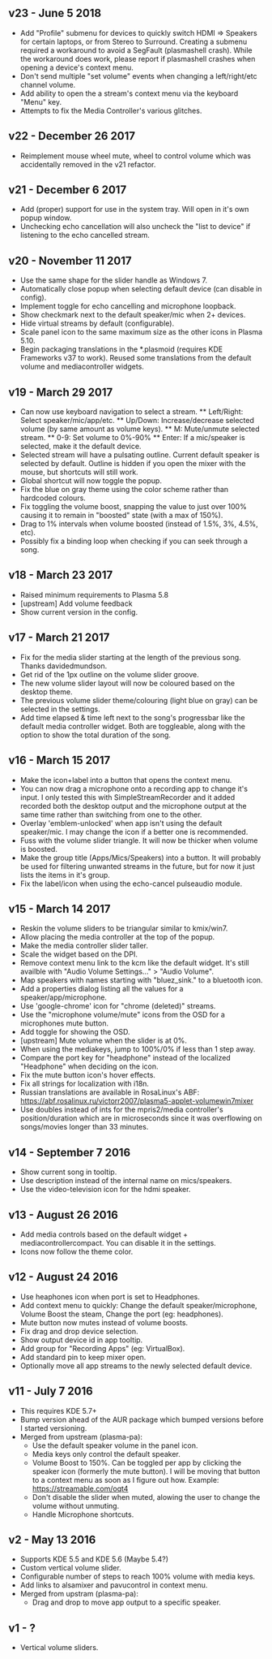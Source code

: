 ## v23 - June 5 2018

* Add "Profile" submenu for devices to quickly switch HDMI => Speakers for certain laptops, or from Stereo to Surround. Creating a submenu required a workaround to avoid a SegFault (plasmashell crash). While the workaround does work, please report if plasmashell crashes when opening a device's context menu.
* Don't send multiple "set volume" events when changing a left/right/etc channel volume.
* Add ability to open the a stream's context menu via the keyboard "Menu" key.
* Attempts to fix the Media Controller's various glitches.

## v22 - December 26 2017

* Reimplement mouse wheel mute, wheel to control volume which was accidentally removed in the v21 refactor.

## v21 - December 6 2017

* Add (proper) support for use in the system tray. Will open in it's own popup window.
* Unchecking echo cancellation will also uncheck the "list to device" if listening to the echo cancelled stream.

## v20 - November 11 2017

* Use the same shape for the slider handle as Windows 7.
* Automatically close popup when selecting default device (can disable in config).
* Implement toggle for echo cancelling and microphone loopback.
* Show checkmark next to the default speaker/mic when 2+ devices.
* Hide virtual streams by default (configurable).
* Scale panel icon to the same maximum size as the other icons in Plasma 5.10.
* Begin packaging translations in the *.plasmoid (requires KDE Frameworks v37 to work). Reused some translations from the default volume and mediacontroller widgets.

## v19 - March 29 2017

* Can now use keyboard navigation to select a stream.
** Left/Right: Select speaker/mic/app/etc.
** Up/Down: Increase/decrease selected volume (by same amount as volume keys).
** M: Mute/unmute selected stream.
** 0-9: Set volume to 0%-90%
** Enter: If a mic/speaker is selected, make it the default device.
* Selected stream will have a pulsating outline. Current default speaker is selected by default. Outline is hidden if you open the mixer with the mouse, but shortcuts will still work.
* Global shortcut will now toggle the popup.
* Fix the blue on gray theme using the color scheme rather than hardcoded colours.
* Fix toggling the volume boost, snapping the value to just over 100% causing it to remain in "boosted" state (with a max of 150%).
* Drag to 1% intervals when volume boosted (instead of 1.5%, 3%, 4.5%, etc).
* Possibly fix a binding loop when checking if you can seek through a song.

## v18 - March 23 2017

* Raised minimum requirements to Plasma 5.8
* [upstream] Add volume feedback
* Show current version in the config.

## v17 - March 21 2017

* Fix for the media slider starting at the length of the previous song. Thanks davidedmundson.
* Get rid of the 1px outline on the volume slider groove.
* The new volume slider layout will now be coloured based on the desktop theme.
* The previous volume slider theme/colouring (light blue on gray) can be selected in the settings.
* Add time elapsed & time left next to the song's progressbar like the default media controller widget. Both are toggleable, along with the option to show the total duration of the song.

## v16 - March 15 2017

* Make the icon+label into a button that opens the context menu.
* You can now drag a microphone onto a recording app to change it's input. I only tested this with SimpleStreamRecorder and it added recorded both the desktop output and the microphone output at the same time rather than switching from one to the other.
* Overlay 'emblem-unlocked' when app isn't using the default speaker/mic. I may change the icon if a better one is recommended.
* Fuss with the volume slider triangle. It will now be thicker when volume is boosted.
* Make the group title (Apps/Mics/Speakers) into a button. It will probably be used for filtering unwanted streams in the future, but for now it just lists the items in it's group.
* Fix the label/icon when using the echo-cancel pulseaudio module.

## v15 - March 14 2017

* Reskin the volume sliders to be triangular similar to kmix/win7.
* Allow placing the media controller at the top of the popup.
* Make the media controller slider taller.
* Scale the widget based on the DPI.
* Remove context menu link to the kcm like the default widget. It's still availble with "Audio Volume Settings..." > "Audio Volume".
* Map speakers with names starting with "bluez_sink." to a bluetooth icon.
* Add a properties dialog listing all the values for a speaker/app/microphone.
* Use 'google-chrome' icon for "chrome (deleted)" streams.
* Use the "microphone volume/mute" icons from the OSD for a microphones mute button.
* Add toggle for showing the OSD.
* [upstream] Mute volume when the slider is at 0%.
* When using the mediakeys, jump to 100%/0% if less than 1 step away.
* Compare the port key for "headphone" instead of the localized "Headphone" when deciding on the icon.
* Fix the mute button icon's hover effects.
* Fix all strings for localization with i18n.
* Russian translations are available in RosaLinux's ABF: https://abf.rosalinux.ru/victorr2007/plasma5-applet-volumewin7mixer
* Use doubles instead of ints for the mpris2/media controller's position/duration which are in microseconds since it was overflowing on songs/movies longer than 33 minutes.

## v14 - September 7 2016

* Show current song in tooltip.
* Use description instead of the internal name on mics/speakers.
* Use the video-television icon for the hdmi speaker.

## v13 - August 26 2016

* Add media controls based on the default widget + mediacontrollercompact. You can disable it in the settings.
* Icons now follow the theme color.

## v12 - August 24 2016

* Use heaphones icon when port is set to Headphones.
* Add context menu to quickly: Change the default speaker/microphone, Volume Boost the steam, Change the port (eg: headphones).
* Mute button now mutes instead of volume boosts.
* Fix drag and drop device selection.
* Show output device id in app tooltip.
* Add group for "Recording Apps" (eg: VirtualBox).
* Add standard pin to keep mixer open.
* Optionally move all app streams to the newly selected default device.

## v11 - July 7 2016

* This requires KDE 5.7+
* Bump version ahead of the AUR package which bumped versions before I started versioning.
* Merged from upstream (plasma-pa):
  * Use the default speaker volume in the panel icon.
  * Media keys only control the default speaker.
  * Volume Boost to 150%. Can be toggled per app by clicking the speaker icon (formerly the mute button). I will be moving that button to a context menu as soon as I figure out how. Example: https://streamable.com/oqt4
  * Don't disable the slider when muted, alowing the user to change the volume without unmuting.
  * Handle Microphone shortcuts.

## v2 - May 13 2016

* Supports KDE 5.5 and KDE 5.6 (Maybe 5.4?)
* Custom vertical volume slider.
* Configurable number of steps to reach 100% volume with media keys.
* Add links to alsamixer and pavucontrol in context menu.
* Merged from upstram (plasma-pa):
  * Drag and drop to move app output to a specific speaker.

## v1 - ?

* Vertical volume sliders.
